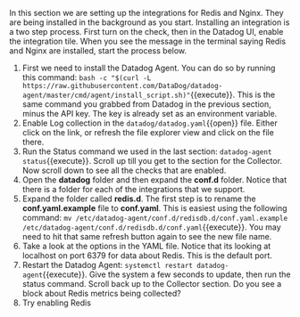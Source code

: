 In this section we are setting up the integrations for Redis and Nginx. They are being installed in the background as you start. Installing an integration is a two step process. First turn on the check, then in the Datadog UI, enable the integration tile. When you see the message in the terminal saying Redis and Nginx are installed, start the process below.

1. First we need to install the Datadog Agent. You can do so by running this command: `bash -c "$(curl -L https://raw.githubusercontent.com/DataDog/datadog-agent/master/cmd/agent/install_script.sh)"`{{execute}}.     This is the same command you grabbed from Datadog in the previous section, minus the API key. The key is already set as an environment variable. 
2. Enable Log collection in the `datadog/datadog.yaml`{{open}} file. Either click on the link, or refresh the file explorer view and click on the file there.
3. Run the Status command we used in the last section: `datadog-agent status`{{execute}}. 
   Scroll up till you get to the section for the Collector. Now scroll down to see all the checks that are enabled.
4. Open the **datadog** folder and then expand the **conf.d** folder. 
   Notice that there is a folder for each of the integrations that we support.
5. Expand the folder called **redis.d**. The first step is to rename the **conf.yaml.example** file to **conf.yaml**. This is easiest using the following command: `mv /etc/datadog-agent/conf.d/redisdb.d/conf.yaml.example /etc/datadog-agent/conf.d/redisdb.d/conf.yaml`{{execute}}. You may need to hit that same refresh button again to see the new file name.
6. Take a look at the options in the YAML file. Notice that its looking at localhost on port 6379 for data about Redis. This is the default port. 
7. Restart the Datadog Agent: `systemctl restart datadog-agent`{{execute}}. Give the system a few seconds to update, then run the status command. 
   Scroll back up to the Collector section. Do you see a block about Redis metrics being collected?
8. Try enabling Redis